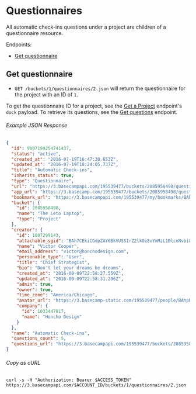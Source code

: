 Questionnaires
==============

All automatic check-ins questions under a project are children of a questionnaire resource.

Endpoints:

- [Get questionnaire](#get-questionnaire)

Get questionnaire
-----------------

* `GET /buckets/1/questionnaires/2.json` will return the questionnaire for the project with an ID of `1`.

To get the questionnaire ID for a project, see the [Get a Project][project] endpoint's `dock` payload. To retrieve its questions, see the [Get questions][questions] endpoint.

###### Example JSON Response
<!-- START GET /buckets/1/questionnaires/2.json -->
```json
{
  "id": 9007199254741437,
  "status": "active",
  "created_at": "2016-07-19T16:47:30.653Z",
  "updated_at": "2016-07-19T18:24:05.737Z",
  "title": "Automatic Check-ins",
  "inherits_status": true,
  "type": "Questionnaire",
  "url": "https://3.basecampapi.com/195539477/buckets/2085958498/questionnaires/9007199254741437.json",
  "app_url": "https://3.basecamp.com/195539477/buckets/2085958498/questionnaires/9007199254741437",
  "bookmark_url": "https://3.basecampapi.com/195539477/my/bookmarks/BAh7CEkiCGdpZAY6BkVUSSIuZ2lkOi8vYmMzL1JlY29yZGluZy8xMDY0MDkxMDUzP2V4cGlyZXNfaW4GOwBUSSIMcHVycG9zZQY7AFRJIg1yZWFkYWJsZQY7AFRJIg9leHBpcmVzX2F0BjsAVDA=--e028731626fb4f0e4665ba42e349ce5c72031b31.json",
  "bucket": {
    "id": 2085958498,
    "name": "The Leto Laptop",
    "type": "Project"
  },
  "creator": {
    "id": 1007299143,
    "attachable_sgid": "BAh7CEkiCGdpZAY6BkVUSSIrZ2lkOi8vYmMzL1BlcnNvbi8xMDA3Mjk5MTQzP2V4cGlyZXNfaW4GOwBUSSIMcHVycG9zZQY7AFRJIg9hdHRhY2hhYmxlBjsAVEkiD2V4cGlyZXNfYXQGOwBUMA==--919d2c8b11ff403eefcab9db42dd26846d0c3102",
    "name": "Victor Cooper",
    "email_address": "victor@honchodesign.com",
    "personable_type": "User",
    "title": "Chief Strategist",
    "bio": "Don't let your dreams be dreams",
    "created_at": "2016-09-09T22:58:27.559Z",
    "updated_at": "2016-09-09T22:58:31.296Z",
    "admin": true,
    "owner": true,
    "time_zone": "America/Chicago",
    "avatar_url": "https://3.basecamp-static.com/195539477/people/BAhpBEcqCjw=--c632b967cec296b87363a697a67a87f9cc1e5b45/avatar-64-x4",
    "company": {
      "id": 1033447817,
      "name": "Honcho Design"
    }
  },
  "name": "Automatic Check-ins",
  "questions_count": 5,
  "questions_url": "https://3.basecampapi.com/195539477/buckets/2085958498/questionnaires/9007199254741437/questions.json"
}
```
<!-- END GET /buckets/1/questionnaires/2.json -->

###### Copy as cURL

``` shell
curl -s -H "Authorization: Bearer $ACCESS_TOKEN" https://3.basecampapi.com/$ACCOUNT_ID/buckets/1/questionnaires/2.json
```

[project]: https://github.com/basecamp/bc3-api/blob/master/sections/projects.md#get-a-project
[questions]: https://github.com/basecamp/bc3-api/blob/master/sections/questions.md#get-questions
